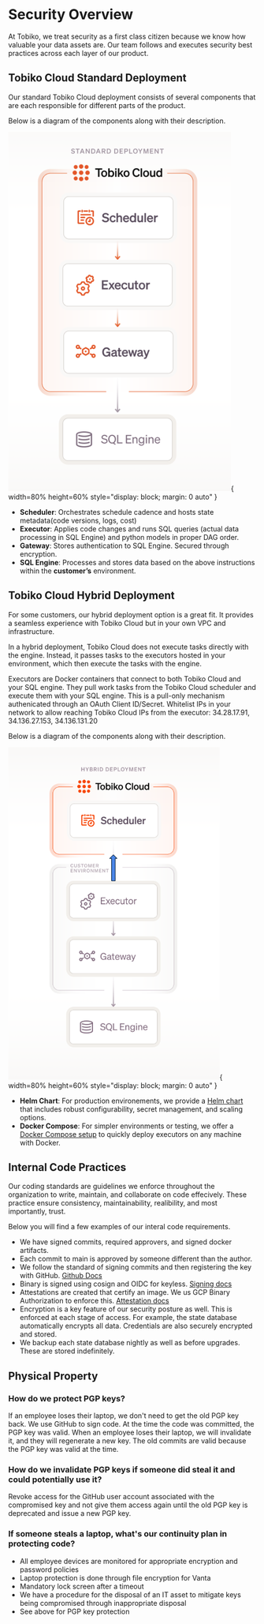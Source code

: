 # Security Overview


At Tobiko, we treat security as a first class citizen because we know how valuable your data assets are. Our team follows and executes security best practices across each layer of our product. 

## Tobiko Cloud Standard Deployment

Our standard Tobiko Cloud deployment consists of several components that are each responsible for different parts of the product. 

Below is a diagram of the components along with their description. 

![tobiko_cloud_standard_deployment](./tcloud_standard_deployment.png){ width=80% height=60% style="display: block; margin: 0 auto" }

- **Scheduler**: Orchestrates schedule cadence and hosts state metadata(code versions, logs, cost)
- **Executor**: Applies code changes and runs SQL queries (actual data processing in SQL Engine) and python models in proper DAG order.
- **Gateway**: Stores authentication to SQL Engine. Secured through encryption.
- **SQL Engine**: Processes and stores data based on the above instructions within the **customer’s** environment.

## Tobiko Cloud Hybrid Deployment

For some customers, our hybrid deployment option is a great fit. It provides a seamless experience with Tobiko Cloud but in your own VPC and infrastructure.  

In a hybrid deployment, Tobiko Cloud does not execute tasks directly with the engine. Instead, it passes tasks to the executors hosted in your environment, which then execute the tasks with the engine. 

Executors are Docker containers that connect to both Tobiko Cloud and your SQL engine. They pull work tasks from the Tobiko Cloud scheduler and execute them with your SQL engine. This is a pull-only mechanism authenicated through an OAuth Client ID/Secret. Whitelist IPs in your network to allow reaching Tobiko Cloud IPs from the executor: 34.28.17.91, 34.136.27.153, 34.136.131.20

Below is a diagram of the components along with their description. 

![tobiko_cloud_hybrid_deployment](./tcloud_hybrid_deployment.png){ width=80% height=60% style="display: block; margin: 0 auto" }


- **Helm Chart**: For production environements, we provide a [Helm chart](/cloud/features/scheduler/hybrid_executors_helm.md) that includes robust configurability, secret management, and scaling options.
- **Docker Compose**: For simpler environments or testing, we offer a [Docker Compose setup](/scheduler/hybrid_executors_docker_compose) to quickly deploy executors on any machine with Docker.



## Internal Code Practices

Our coding standards are guidelines we enforce throughout the organization to write, maintain, and collaborate on code effecively. These practice ensure consistency, maintainability, realibility, and most importantly, trust. 

Below you will find a few examples of our interal code requirements. 

- We have signed commits, required approvers, and signed docker artifacts.
- Each commit to main is approved by someone different than the author.
- We follow the standard of signing commits and then registering the key with GitHub. [Github Docs](https://docs.github.com/en/authentication/managing-commit-signature-verification/signing-commits)
- Binary is signed using cosign and OIDC for keyless. [Signing docs](https://docs.sigstore.dev/cosign/signing/overview/)
- Attestations are created that certify an image. We us GCP Binary Authorization to enforce this. [Attestation docs](https://cloud.google.com/binary-authorization/docs/key-concepts#attestations)
- Encryption is a key feature of our security posture as well. This is enforced at each stage of access. For example, the state database automatically encrypts all data. Credentials are also securely encrypted and stored. 
- We backup each state database nightly as well as before upgrades. These are stored indefinitely.
 

## Physical Property 

### How do we protect PGP keys?

If an employee loses their laptop, we don't need to get the old PGP key back. We use GitHub to sign code. At the time the code was committed, the PGP key was valid. When an employee loses their laptop, we will invalidate it, and they will regenerate a new key. The old commits are valid because the PGP key was valid at the time.

### How do we invalidate PGP keys if someone did steal it and could potentially use it?

Revoke access for the GitHub user account associated with the compromised key and not give them access again until the old PGP key is deprecated and issue a new PGP key.

### If someone steals a laptop, what's our continuity plan in protecting code?

- All employee devices are monitored for appropriate encryption and password policies
- Laptop protection is done through file encryption for Vanta
- Mandatory lock screen after a timeout
- We have a procedure for the disposal of an IT asset to mitigate keys being compromised through inappropriate disposal
- See above for PGP key protection


